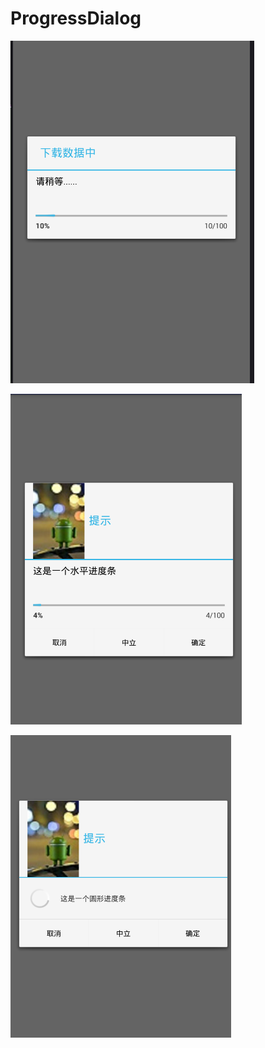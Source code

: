 # ProgressDialog
![image](https://github.com/yufeilong92/ProgressDialog/blob/master/MyReadBookl_demo/icon/a.png)

 ![image](https://github.com/yufeilong92/ProgressDialog/blob/master/MyReadBookl_demo/icon/b.png)

 ![image](https://github.com/yufeilong92/ProgressDialog/blob/master/MyReadBookl_demo/icon/c.png)